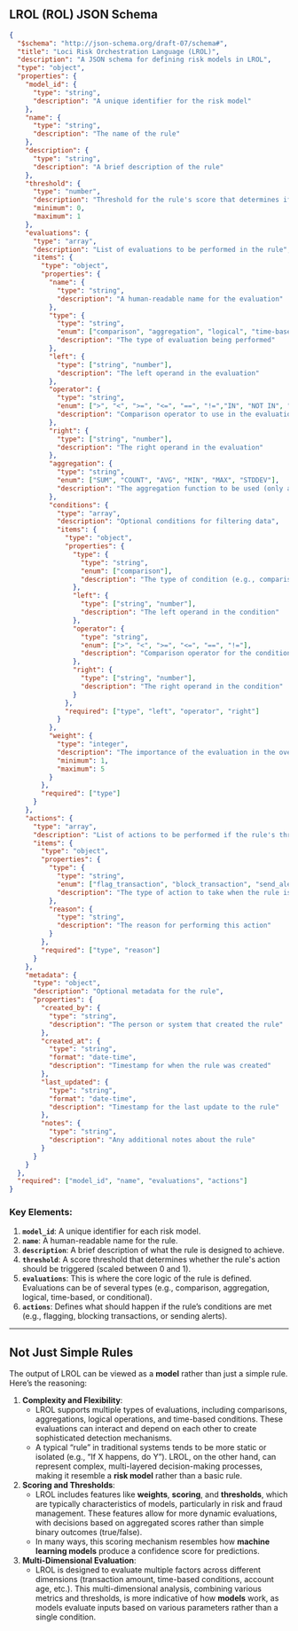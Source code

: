 ## LROL (ROL) JSON Schema

```json
{
  "$schema": "http://json-schema.org/draft-07/schema#",
  "title": "Loci Risk Orchestration Language (LROL)",
  "description": "A JSON schema for defining risk models in LROL",
  "type": "object",
  "properties": {
    "model_id": {
      "type": "string",
      "description": "A unique identifier for the risk model"
    },
    "name": {
      "type": "string",
      "description": "The name of the rule"
    },
    "description": {
      "type": "string",
      "description": "A brief description of the rule"
    },
    "threshold": {
      "type": "number",
      "description": "Threshold for the rule's score that determines if an action is triggered",
      "minimum": 0,
      "maximum": 1
    },
    "evaluations": {
      "type": "array",
      "description": "List of evaluations to be performed in the rule",
      "items": {
        "type": "object",
        "properties": {
          "name": {
            "type": "string",
            "description": "A human-readable name for the evaluation"
          },
          "type": {
            "type": "string",
            "enum": ["comparison", "aggregation", "logical", "time-based", "conditional"],
            "description": "The type of evaluation being performed"
          },
          "left": {
            "type": ["string", "number"],
            "description": "The left operand in the evaluation"
          },
          "operator": {
            "type": "string",
            "enum": [">", "<", ">=", "<=", "==", "!=","IN", "NOT IN", "LIKE", "NOT LIKE"],
            "description": "Comparison operator to use in the evaluation"
          },
          "right": {
            "type": ["string", "number"],
            "description": "The right operand in the evaluation"
          },
          "aggregation": {
            "type": "string",
            "enum": ["SUM", "COUNT", "AVG", "MIN", "MAX", "STDDEV"],
            "description": "The aggregation function to be used (only applies to aggregation type evaluations)"
          },
          "conditions": {
            "type": "array",
            "description": "Optional conditions for filtering data",
            "items": {
              "type": "object",
              "properties": {
                "type": {
                  "type": "string",
                  "enum": ["comparison"],
                  "description": "The type of condition (e.g., comparison)"
                },
                "left": {
                  "type": ["string", "number"],
                  "description": "The left operand in the condition"
                },
                "operator": {
                  "type": "string",
                  "enum": [">", "<", ">=", "<=", "==", "!="],
                  "description": "Comparison operator for the condition"
                },
                "right": {
                  "type": ["string", "number"],
                  "description": "The right operand in the condition"
                }
              },
              "required": ["type", "left", "operator", "right"]
            }
          },
          "weight": {
            "type": "integer",
            "description": "The importance of the evaluation in the overall score (1 to 5)",
            "minimum": 1,
            "maximum": 5
          }
        },
        "required": ["type"]
      }
    },
    "actions": {
      "type": "array",
      "description": "List of actions to be performed if the rule's threshold is met",
      "items": {
        "type": "object",
        "properties": {
          "type": {
            "type": "string",
            "enum": ["flag_transaction", "block_transaction", "send_alert"],
            "description": "The type of action to take when the rule is triggered"
          },
          "reason": {
            "type": "string",
            "description": "The reason for performing this action"
          }
        },
        "required": ["type", "reason"]
      }
    },
    "metadata": {
      "type": "object",
      "description": "Optional metadata for the rule",
      "properties": {
        "created_by": {
          "type": "string",
          "description": "The person or system that created the rule"
        },
        "created_at": {
          "type": "string",
          "format": "date-time",
          "description": "Timestamp for when the rule was created"
        },
        "last_updated": {
          "type": "string",
          "format": "date-time",
          "description": "Timestamp for the last update to the rule"
        },
        "notes": {
          "type": "string",
          "description": "Any additional notes about the rule"
        }
      }
    }
  },
  "required": ["model_id", "name", "evaluations", "actions"]
}

```

### Key Elements:

1. **`model_id`**: A unique identifier for each risk model.
2. **`name`**: A human-readable name for the rule.
3. **`description`**: A brief description of what the rule is designed to achieve.
4. **`threshold`**: A score threshold that determines whether the rule's action should be triggered (scaled between 0 and 1).
5. **`evaluations`**: This is where the core logic of the rule is defined. Evaluations can be of several types (e.g., comparison, aggregation, logical, time-based, or conditional).
6. **`actions`**: Defines what should happen if the rule’s conditions are met (e.g., flagging, blocking transactions, or sending alerts).

---

## Not Just Simple Rules

The output of LROL can be viewed as a **model** rather than just a simple rule. Here’s the reasoning:

1. **Complexity and Flexibility**:
    - LROL supports multiple types of evaluations, including comparisons, aggregations, logical operations, and time-based conditions. These evaluations can interact and depend on each other to create sophisticated detection mechanisms.
    - A typical “rule” in traditional systems tends to be more static or isolated (e.g., “If X happens, do Y”). LROL, on the other hand, can represent complex, multi-layered decision-making processes, making it resemble a **risk model** rather than a basic rule.
2. **Scoring and Thresholds**:
    - LROL includes features like **weights**, **scoring**, and **thresholds**, which are typically characteristics of models, particularly in risk and fraud management. These features allow for more dynamic evaluations, with decisions based on aggregated scores rather than simple binary outcomes (true/false).
    - In many ways, this scoring mechanism resembles how **machine learning models** produce a confidence score for predictions.
3. **Multi-Dimensional Evaluation**:
    - LROL is designed to evaluate multiple factors across different dimensions (transaction amount, time-based conditions, account age, etc.). This multi-dimensional analysis, combining various metrics and thresholds, is more indicative of how **models** work, as models evaluate inputs based on various parameters rather than a single condition.